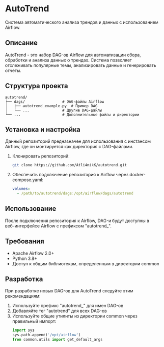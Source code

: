 # AutoTrend

Система автоматического анализа трендов и данных с использованием Airflow.

## Описание

AutoTrend - это набор DAG-ов Airflow для автоматизации сбора, обработки и анализа данных о трендах. Система позволяет отслеживать популярные темы, анализировать данные и генерировать отчеты.

## Структура проекта

```
autotrend/
├── dags/                 # DAG-файлы Airflow
│   ├── autotrend_example.py  # Пример DAG
│   └── ...               # Другие DAG-файлы
└── ...                   # Дополнительные файлы и директории
```

## Установка и настройка

Данный репозиторий предназначен для использования с инстансом Airflow, где он монтируется как директория с DAG-файлами.

1. Клонировать репозиторий:
   ```bash
   git clone https://github.com/Atli4nikK/autotrend.git
   ```

2. Обеспечить подключение репозитория к Airflow через docker-compose.yaml:
   ```yaml
   volumes:
     - /path/to/autotrend/dags:/opt/airflow/dags/autotrend
   ```

## Использование

После подключения репозитория к Airflow, DAG-и будут доступны в веб-интерфейсе Airflow с префиксом "autotrend_".

## Требования

- Apache Airflow 2.0+
- Python 3.8+
- Доступ к общим библиотекам, определенным в директории common

## Разработка

При разработке новых DAG-ов для AutoTrend следуйте этим рекомендациям:

1. Используйте префикс "autotrend_" для имен DAG-ов
2. Добавляйте тег "autotrend" для всех DAG-ов
3. Используйте общие утилиты из директории common через правильный импорт:
   ```python
   import sys
   sys.path.append('/opt/airflow')
   from common.utils import get_default_args
   ``` 